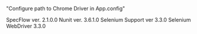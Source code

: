 "Configure path to Chrome Driver in App.config" 

SpecFlow ver. 2.1.0.0
Nunit ver. 3.6.1.0
Selenium Support ver 3.3.0
Selenium WebDriver 3.3.0
